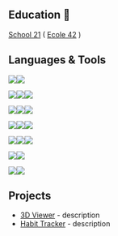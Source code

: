 ## Education 📖
[School 21](https://21-school.ru/) ( [Ecole 42](https://42.fr/en/homepage/) )

## Languages & Tools
<img src="https://img.shields.io/badge/C-A8B9CC.svg?style=for-the-badge&logo=C&logoColor=black"/><img src="https://img.shields.io/badge/C++-00599C.svg?style=for-the-badge&logo=C++&logoColor=white"/>

<img src="https://img.shields.io/badge/Qt-41CD52.svg?style=for-the-badge&logo=Qt&logoColor=white"/><img src="https://img.shields.io/badge/GTK-7FE719.svg?style=for-the-badge&logo=GTK&logoColor=white"/><img src="https://img.shields.io/badge/OpenGL-5586A4.svg?style=for-the-badge&logo=OpenGL&logoColor=white"/>

<img src="https://img.shields.io/badge/C%20Sharp-239120.svg?style=for-the-badge&logo=C-Sharp&logoColor=white"/><img src="https://img.shields.io/badge/.NET-512BD4.svg?style=for-the-badge&logo=dotnet&logoColor=white"/><img src="https://img.shields.io/badge/Xamarin-3498DB.svg?style=for-the-badge&logo=Xamarin&logoColor=white"/>

<img src="https://img.shields.io/badge/Git-F05032.svg?style=for-the-badge&logo=Git&logoColor=white"/><img src="https://img.shields.io/badge/GitLab-FC6D26.svg?style=for-the-badge&logo=GitLab&logoColor=white"/><img src="https://img.shields.io/badge/Docker-2496ED.svg?style=for-the-badge&logo=Docker&logoColor=white"/>

<img src="https://img.shields.io/badge/Linux-FCC624.svg?style=for-the-badge&logo=Linux&logoColor=black"/><img src="https://img.shields.io/badge/Ubuntu-E95420.svg?style=for-the-badge&logo=Ubuntu&logoColor=white"/><img src="https://img.shields.io/badge/GNU%20Bash-4EAA25.svg?style=for-the-badge&logo=GNU-Bash&logoColor=white"/>

<img src="https://img.shields.io/badge/PostgreSQL-4169E1.svg?style=for-the-badge&logo=PostgreSQL&logoColor=white"/><img src="https://img.shields.io/badge/SQLite-003B57.svg?style=for-the-badge&logo=SQLite&logoColor=white"/>

<img src="https://img.shields.io/badge/Slack-4A154B.svg?style=for-the-badge&logo=Slack&logoColor=white"/><img src="https://img.shields.io/badge/Discord-5865F2.svg?style=for-the-badge&logo=Discord&logoColor=white"/>

## Projects
- [3D Viewer](https://github.com/quieneemi/3DViewer) - description
- [Habit Tracker](https://github.com/quieneemi/HabitTrakcer) - description
